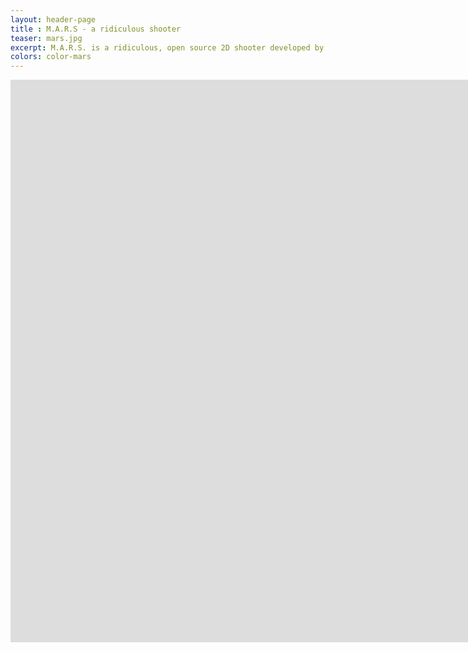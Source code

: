 ```yaml
---
layout: header-page
title : M.A.R.S - a ridiculous shooter
teaser: mars.jpg
excerpt: M.A.R.S. is a ridiculous, open source 2D shooter developed by Felix Lauer and myself. It is a game for two players, flying with ships in a two-dimensional space setting, governed by the laws of gravity. Visit the <a href='http://mars-game.sourceforge.net/'>official homepage</a> for more details or watch the trailer below!
colors: color-mars
---
```


<div class="responsive-video-1610 z-depth-2">
<iframe src="https://player.vimeo.com/video/19975252?title=0&amp;byline=0&amp;portrait=0&amp;color={% include link-color.html %}" width="1600" height="900" frameborder="0" webkitAllowFullScreen allowFullScreen></iframe>
</div>


